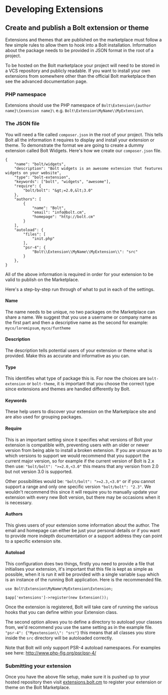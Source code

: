 # Developing Extensions

## Create and publish a Bolt extension or theme

Extensions and themes that are published on the marketplace must follow a few simple rules to allow them to hook into a Bolt installation. Information about the package needs to be provided in JSON format in the root of a project. 

To be hosted on the Bolt marketplace your project will need to be stored in a VCS repository and publicly readable. If you want to install your own extensions from somewhere other than the official Bolt marketplace then see the advanced documentation page.

### PHP namespace

Extensions should use the PHP namespace of `Bolt\Extension\{author name}\{exension name}\` e.g. `Bolt\Extension\MyName\\MyExtension\`

### The JSON file

You will need a file called `composer.json` in the root of your project. This tells Bolt all the information it requires to display and install your extension or theme. To demonstrate the format we are going to create a dummy extension called Bolt Widgets. Here's how we create our `composer.json` file.

```
{
    "name": "bolt/widgets",
    "description": "Bolt widgets is an awesome extension that features widgets on your website",
    "type": "bolt-extension",
    "keywords": ["bolt", "widgets", "awesome"],
    "require": {
        "bolt/bolt": "&gt;=2.0,&lt;3.0"
    },
    "authors": [
        {
            "name": "Bolt",
            "email": "info@bolt.cm",
            "homepage": "http://bolt.cm"
        }
    ],
    "autoload": {
        "files": [
            "init.php"
        ],
        "psr-4": {
            "Bolt\\Extension\\MyName\\MyExtension\\": "src"
        }
    },
}
```


All of the above information is required in order for your extension to be valid to publish on the Marketplace.

Here's a step-by-step run through of what to put in each of the settings.

#### Name
The name needs to be unique, no two packages on the Marketplace can share a name. We suggest that you use a username or company name as the first part and then a descriptive name as the second for example: `myco/loremipsum`, `myco/funtheme`

#### Description
The description tells potential users of your extension or theme what is provided. Make this as accurate and informative as you can.

#### Type
This identifies what type of package this is. For now the choices are `bolt-extension` or `bolt-theme`, it is important that you choose the correct type since extensions and themes are handled differently by Bolt.

#### Keywords
These help users to discover your extension on the Marketplace site and are also used for grouping packages.

#### Require
This is an important setting since it specifies what versions of Bolt your extension is compatible with, preventing users with an older or newer version from being able to install a broken extension. If you are unsure as to which versions to support we would recommend that you support the current major version, so for example if the current version of Bolt is 2.x then use: `"bolt/bolt": ">=2.0,<3.0"` this means that any version from 2.0 but not version 3.0 is supported.

Other possibilities would be: `"bolt/bolt": ">=2.3,<3.0"` or if you cannot support a range and only one specific version `"bolt/bolt": "2.3"`. We wouldn't recommend this since it will require you to manually update your extension with every new Bolt version, but there may be occasions when it is necessary.

#### Authors
This gives users of your extension some information about the author. The email and homepage can either be just your personal details or if you want to provide more indepth documentation or a support address they can point to a specific extension site.

#### Autoload
This configuration does two things, firstly you need to provide a file that initialises your extension, it's important that this file is kept as simple as possible, when it is run it will be provided with a single variable `$app` which is an instance of the running Bolt application. Here is the recommended file.

```
use Bolt\Extension\MyName\MyExtension\Extension;

$app['extensions']->register(new Extension());
```

Once the extension is registered, Bolt will take care of running the various hooks that you can define within your Extension class.

The second option allows you to define a directory to autoload your classes from, we'd recommend you use the same setting as in the example file. `"psr-4": {"Myextension\\": "src"}` this means that all classes you store inside the `src` directory will be autoloaded correctly.

Note that Bolt will only support PSR-4 autoload namespaces. For examples see here: <a href="http://www.php-fig.org/psr/psr-4/">http://www.php-fig.org/psr/psr-4/</a>


### Submitting your extension
Once you have the above file setup, make sure it is pushed up to your hosted repository then visit <a href="http://extensions.bolt.cm">extensions.bolt.cm</a> to register your extension or theme on the Bolt Marketplace.
